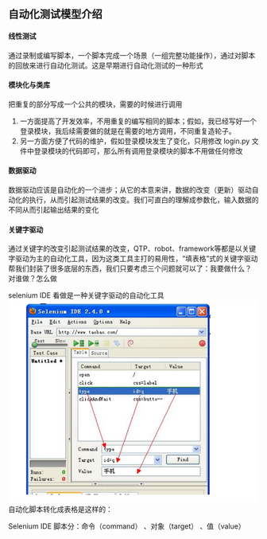 ## 自动化测试模型介绍
#### 线性测试
通过录制或编写脚本，一个脚本完成一个场景（一组完整功能操作），通过对脚本的回放来进行自动化测试。这是早期进行自动化测试的一种形式
#### 模块化与类库
把重复的部分写成一个公共的模块，需要的时候进行调用
1. 一方面提高了开发效率，不用重复的编写相同的脚本；假如，我已经写好一个登录模块，我后续需要做的就是在需要的地方调用，不同重复造轮子。
2. 另一方面方便了代码的维护，假如登录模块发生了变化，只用修改 login.py 文件中登录模块的代码即可，那么所有调用登录模块的脚本不用做任何修改
#### 数据驱动
数据驱动应该是自动化的一个进步；从它的本意来讲，数据的改变（更新）驱动自动化的执行，从而引起测试结果的改变。我们可直白的理解成参数化，输入数据的不同从而引起输出结果的变化

#### 关键字驱动
通过关键字的改变引起测试结果的改变，QTP、robot、framework等都是以关键字驱动为主的自动化工具，因为这类工具主打的易用性，“填表格”式的关键字驱动帮我们封装了很多底层的东西，我们只要考虑三个问题就可以了：我要做什么？ 对谁做？怎么做<p>
selenium IDE 看做是一种关键字驱动的自动化工具
![image](https://github.com/ermaot/notes/blob/master/%E6%B5%8B%E8%AF%95/%E6%B5%8B%E8%AF%95%E7%90%86%E8%AE%BA/pic/%E8%87%AA%E5%8A%A8%E5%8C%96%E6%B5%8B%E8%AF%95%E6%A8%A1%E5%9E%8B.png)
自动化脚本转化成表格是这样的：

Selenium IDE 脚本分：命令（command） 、对象（target） 、值（value）